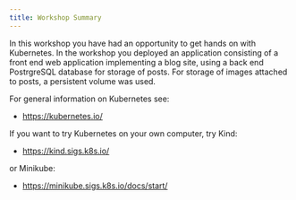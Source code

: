 ```yaml
---
title: Workshop Summary
---
```


In this workshop you have had an opportunity to get hands on with Kubernetes. In the workshop you deployed an application consisting of a front end web application implementing a blog site, using a back end PostrgreSQL database for storage of posts. For storage of images attached to posts, a persistent volume was used.

For general information on Kubernetes see:

* https://kubernetes.io/

If you want to try Kubernetes on your own computer, try Kind:

* https://kind.sigs.k8s.io/

or Minikube:

* https://minikube.sigs.k8s.io/docs/start/

